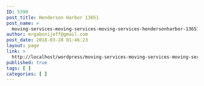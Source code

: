 ```yaml
---
ID: 5390
post_title: Henderson Harbor 13651
post_name: >
  moving-services-moving-services-moving-services-hendersonharbor-13651
author: mrgabonijeff@gmail.com
post_date: 2018-03-28 01:46:23
layout: page
link: >
  http://localhost/wordpress/moving-services-moving-services-moving-services-hendersonharbor-13651/
published: true
tags: [ ]
categories: [ ]
---
```

